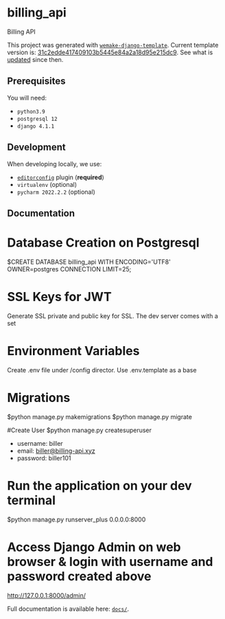 # billing_api

Billing API

This project was generated with [`wemake-django-template`](https://github.com/wemake-services/wemake-django-template). Current template version is: [31c2edde417409103b5445e84a2a18d95e215dc9](https://github.com/wemake-services/wemake-django-template/tree/31c2edde417409103b5445e84a2a18d95e215dc9). See what is [updated](https://github.com/wemake-services/wemake-django-template/compare/31c2edde417409103b5445e84a2a18d95e215dc9...master) since then.


## Prerequisites

You will need:

- `python3.9`
- `postgresql 12`
- `django 4.1.1`


## Development

When developing locally, we use:

- [`editorconfig`](http://editorconfig.org/) plugin (**required**)
- `virtualenv` (optional)
- `pycharm 2022.2.2` (optional)


## Documentation

# Database Creation on Postgresql
$CREATE DATABASE billing_api WITH ENCODING='UTF8' OWNER=postgres CONNECTION LIMIT=25;

# SSL Keys for JWT
Generate SSL private and public key for SSL. The dev server comes with a set

# Environment Variables
Create .env file under /config director. Use .env.template as a base

# Migrations
$python manage.py makemigrations
$python manage.py migrate

#Create User
$python manage.py createsuperuser
- username: biller
- email: biller@billing-api.xyz
- password: biller101

# Run the application on your dev terminal
$python manage.py runserver_plus 0.0.0.0:8000

# Access Django Admin on web browser & login with username and password created above
http://127.0.0.1:8000/admin/

Full documentation is available here: [`docs/`](docs).
